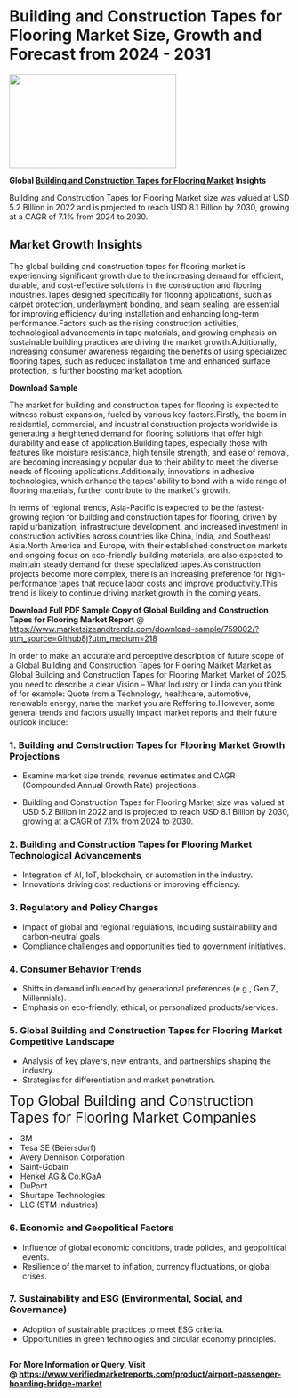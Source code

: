 <H1>Building and Construction Tapes for Flooring Market Size, Growth and Forecast from 2024 - 2031</H1><img class="aligncenter size-medium wp-image-584254" src="https://thirdeyenews.in/wp-content/uploads/2024/09/Global-Market-Research-300x168.jpeg" alt="" width="300" height="168" /><p><strong>Global&nbsp;<a href="https://www.marketsizeandtrends.com/download-sample/759002/?utm_source=Github8j?utm_medium=218">Building and Construction Tapes for Flooring Market</a> Insights</strong></p><p>Building and Construction Tapes for Flooring Market size was valued at USD 5.2 Billion in 2022 and is projected to reach USD 8.1 Billion by 2030, growing at a CAGR of 7.1% from 2024 to 2030.</p><p><h2>Market Growth Insights</h2> <p>The global building and construction tapes for flooring market is experiencing significant growth due to the increasing demand for efficient, durable, and cost-effective solutions in the construction and flooring industries.Tapes designed specifically for flooring applications, such as carpet protection, underlayment bonding, and seam sealing, are essential for improving efficiency during installation and enhancing long-term performance.Factors such as the rising construction activities, technological advancements in tape materials, and growing emphasis on sustainable building practices are driving the market growth.Additionally, increasing consumer awareness regarding the benefits of using specialized flooring tapes, such as reduced installation time and enhanced surface protection, is further boosting market adoption.</p> <p><strong>Download Sample</strong></p> <p>The market for building and construction tapes for flooring is expected to witness robust expansion, fueled by various key factors.Firstly, the boom in residential, commercial, and industrial construction projects worldwide is generating a heightened demand for flooring solutions that offer high durability and ease of application.Building tapes, especially those with features like moisture resistance, high tensile strength, and ease of removal, are becoming increasingly popular due to their ability to meet the diverse needs of flooring applications.Additionally, innovations in adhesive technologies, which enhance the tapes' ability to bond with a wide range of flooring materials, further contribute to the market's growth.</p> <p>In terms of regional trends, Asia-Pacific is expected to be the fastest-growing region for building and construction tapes for flooring, driven by rapid urbanization, infrastructure development, and increased investment in construction activities across countries like China, India, and Southeast Asia.North America and Europe, with their established construction markets and ongoing focus on eco-friendly building materials, are also expected to maintain steady demand for these specialized tapes.As construction projects become more complex, there is an increasing preference for high-performance tapes that reduce labor costs and improve productivity.This trend is likely to continue driving market growth in the coming years.</p> <p><span class=""><strong>Download Full PDF Sample Copy of Global Building and Construction Tapes for Flooring Market Report</strong> @ <a href="https://www.marketsizeandtrends.com/download-sample/759002/?utm_source=Github8j?utm_medium=218" target="_blank">https://www.marketsizeandtrends.com/download-sample/759002/?utm_source=Github8j?utm_medium=218</a></span></p><p>In order to make an accurate and perceptive description of future scope of a Global&nbsp;Building and Construction Tapes for Flooring Market Market as Global&nbsp;Building and Construction Tapes for Flooring Market Market of 2025, you need to describe a clear Vision &ndash; What Industry or Linda can you think of for example: Quote from a Technology, healthcare, automotive, renewable energy, name the market you are Reffering to.However, some general trends and factors usually impact market reports and their future outlook include:</p><h3>1.&nbsp;<strong>Building and Construction Tapes for Flooring Market Growth Projections</strong></h3><ul><li>Examine market size trends, revenue estimates and CAGR (Compounded Annual Growth Rate) projections.</li><li><p>Building and Construction Tapes for Flooring Market size was valued at USD 5.2 Billion in 2022 and is projected to reach USD 8.1 Billion by 2030, growing at a CAGR of 7.1% from 2024 to 2030.</p></li></ul><h3>2.&nbsp;<strong>Building and Construction Tapes for Flooring Market Technological Advancements</strong></h3><ul><li>Integration of AI, IoT, blockchain, or automation in the industry.</li><li>Innovations driving cost reductions or improving efficiency.</li></ul><h3>3.&nbsp;<strong>Regulatory and Policy Changes</strong></h3><ul><li>Impact of global and regional regulations, including sustainability and carbon-neutral goals.</li><li>Compliance challenges and opportunities tied to government initiatives.</li></ul><h3>4.&nbsp;<strong>Consumer Behavior Trends</strong></h3><ul><li>Shifts in demand influenced by generational preferences (e.g., Gen Z, Millennials).</li><li>Emphasis on eco-friendly, ethical, or personalized products/services.</li></ul><h3>5.&nbsp;<strong>Global Building and Construction Tapes for Flooring Market Competitive Landscape</strong></h3><ul><li>Analysis of key players, new entrants, and partnerships shaping the industry.</li><li>Strategies for differentiation and market penetration.</li></ul><p data-pm-slice="1 1 []"><span style="color: inherit; font-family: inherit; font-size: 25px;">Top Global Building and Construction Tapes for Flooring Market Companies</span></p><div class="" data-test-id=""><p><li>3M</li><li> Tesa SE (Beiersdorf)</li><li> Avery Dennison Corporation</li><li> Saint-Gobain</li><li> Henkel AG & Co.KGaA</li><li> DuPont</li><li> Shurtape Technologies</li><li> LLC (STM Industries)</li></p></div><h3>6.&nbsp;<strong>Economic and Geopolitical Factors</strong></h3><ul><li>Influence of global economic conditions, trade policies, and geopolitical events.</li><li>Resilience of the market to inflation, currency fluctuations, or global crises.</li></ul><h3>7.&nbsp;<strong>Sustainability and ESG (Environmental, Social, and Governance)</strong></h3><ul><li>Adoption of sustainable practices to meet ESG criteria.</li><li>Opportunities in green technologies and circular economy principles.</li></ul><h2><strong style="font-size: 14px;">For More Information or Query, Visit @&nbsp;</strong><a style="background-color: #ffffff; font-size: 14px;" href="https://www.marketsizeandtrends.com/report/building-and-construction-tapes-for-flooring-market/" target="_blank">https://www.verifiedmarketreports.com/product/airport-passenger-boarding-bridge-market</a></h2>